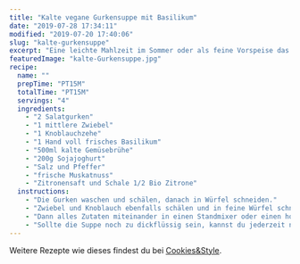```yaml
---
title: "Kalte vegane Gurkensuppe mit Basilikum"
date: "2019-07-28 17:34:11"
modified: "2019-07-20 17:40:06"
slug: "kalte-gurkensuppe"
excerpt: "Eine leichte Mahlzeit im Sommer oder als feine Vorspeise das ganze Jahr lang, mit dieser kalten Gurkensuppe liegst du immer richtig. "
featuredImage: "kalte-Gurkensuppe.jpg"
recipe:
  name: ""
  prepTime: "PT15M"
  totalTime: "PT15M"
  servings: "4"
  ingredients:
    - "2 Salatgurken"
    - "1 mittlere Zwiebel"
    - "1 Knoblauchzehe"
    - "1 Hand voll frisches Basilikum"
    - "500ml kalte Gemüsebrühe"
    - "200g Sojajoghurt"
    - "Salz und Pfeffer"
    - "frische Muskatnuss"
    - "Zitronensaft und Schale 1/2 Bio Zitrone"
  instructions:
    - "Die Gurken waschen und schälen, danach in Würfel schneiden."
    - "Zwiebel und Knoblauch ebenfalls schälen und in feine Würfel schneiden."
    - "Dann alles Zutaten miteinander in einen Standmixer oder einen hohen Mixbecher (für den Stabmixer) füllen und aufpürieren, bis du die gewünschte Konsistenz erreicht hast."
    - "Sollte die Suppe noch zu dickflüssig sein, kannst du jederzeit noch etwas mehr Brühe zugeben oder ein bisschen veganes Joghurt."
---
```


Weitere Rezepte wie dieses findest du bei [Cookies&Style](https://cookiesandstyle.at).
